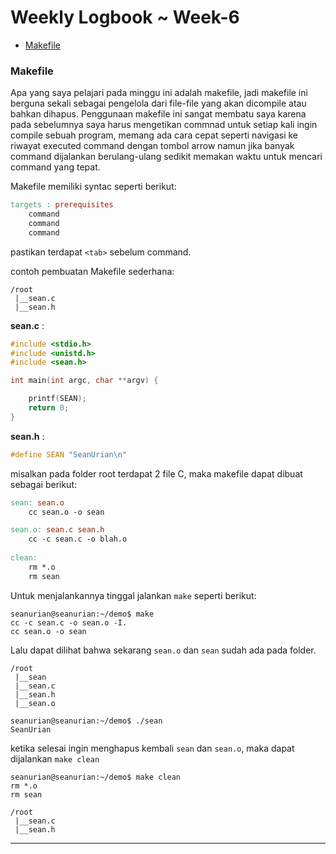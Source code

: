# **Weekly Logbook ~ Week-6** 

+ [Makefile](#makefile)

### Makefile

Apa yang saya pelajari pada minggu ini adalah makefile, jadi makefile ini berguna sekali sebagai pengelola dari file-file yang akan dicompile atau bahkan dihapus. Penggunaan makefile ini sangat membatu saya karena pada sebelumnya saya harus mengetikan commnad untuk setiap kali ingin compile sebuah program, memang ada cara cepat seperti navigasi ke riwayat executed command dengan tombol arrow namun jika banyak command dijalankan berulang-ulang sedikit memakan waktu untuk mencari command yang tepat.

Makefile memiliki syntac seperti berikut:

```makefile
targets : prerequisites
	command
	command
	command
```

pastikan terdapat `<tab>` sebelum command.

contoh pembuatan Makefile sederhana:

```
/root
 |__sean.c
 |__sean.h
```

**sean.c** :

```c
#include <stdio.h>
#include <unistd.h>
#include <sean.h>

int main(int argc, char **argv) { 

    printf(SEAN);
    return 0;
}
```

**sean.h** :

```c
#define SEAN "SeanUrian\n"
```

misalkan pada folder root terdapat 2 file C, maka makefile dapat dibuat sebagai berikut:

```makefile
sean: sean.o
	cc sean.o -o sean

sean.o: sean.c sean.h
	cc -c sean.c -o blah.o
	
clean:
	rm *.o
	rm sean
```

Untuk menjalankannya tinggal jalankan `make` seperti berikut:


```shell
seanurian@seanurian:~/demo$ make
cc -c sean.c -o sean.o -I.
cc sean.o -o sean
```

Lalu dapat dilihat bahwa sekarang `sean.o` dan `sean` sudah ada pada folder.

```
/root
 |__sean
 |__sean.c
 |__sean.h
 |__sean.o
```

```shell
seanurian@seanurian:~/demo$ ./sean
SeanUrian
```

ketika selesai ingin menghapus kembali `sean` dan `sean.o`, maka dapat dijalankan `make clean`

```shell
seanurian@seanurian:~/demo$ make clean
rm *.o
rm sean
```

```
/root
 |__sean.c
 |__sean.h
```

------

